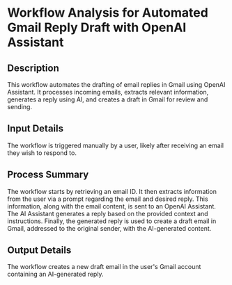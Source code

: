 # Workflow Analysis for Automated Gmail Reply Draft with OpenAI Assistant

## Description
This workflow automates the drafting of email replies in Gmail using OpenAI Assistant. It processes incoming emails, extracts relevant information, generates a reply using AI, and creates a draft in Gmail for review and sending.

## Input Details
The workflow is triggered manually by a user, likely after receiving an email they wish to respond to.

## Process Summary
The workflow starts by retrieving an email ID. It then extracts information from the user via a prompt regarding the email and desired reply. This information, along with the email content, is sent to an OpenAI Assistant. The AI Assistant generates a reply based on the provided context and instructions. Finally, the generated reply is used to create a draft email in Gmail, addressed to the original sender, with the AI-generated content.

## Output Details
The workflow creates a new draft email in the user's Gmail account containing an AI-generated reply.
